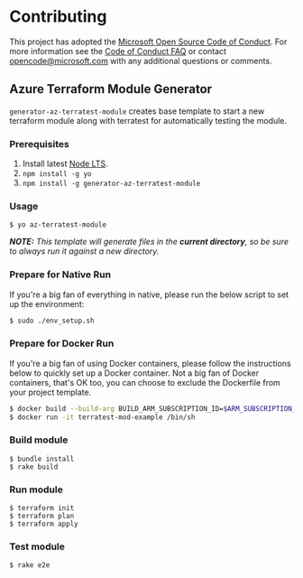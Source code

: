 # Contributing

This project has adopted the [Microsoft Open Source Code of Conduct](https://opensource.microsoft.com/codeofconduct/). For more information see the [Code of Conduct FAQ](https://opensource.microsoft.com/codeofconduct/faq/) or contact [opencode@microsoft.com](mailto:opencode@microsoft.com) with any additional questions or comments.

## Azure Terraform Module Generator

`generator-az-terratest-module` creates base template to start a new terraform module along with terratest for automatically testing the module.

### Prerequisites

1. Install latest [Node LTS](https://nodejs.org).
2. `npm install -g yo`
3. `npm install -g generator-az-terratest-module`

### Usage

```
$ yo az-terratest-module
```

***NOTE:** This template will generate files in the **current directory**, so be sure to always run it against a new directory.*

### Prepare for Native Run

If you're a big fan of everything in native, please run the below script to set up the environment:

```bash
$ sudo ./env_setup.sh
```

### Prepare for Docker Run

If you're a big fan of using Docker containers, please follow the instructions below to quickly set up a Docker container. Not a big fan of Docker containers, that's OK too, you can choose to exclude the Dockerfile from your project template.

```bash
$ docker build --build-arg BUILD_ARM_SUBSCRIPTION_ID=$ARM_SUBSCRIPTION_ID --build-arg BUILD_ARM_CLIENT_ID=$ARM_CLIENT_ID --build-arg BUILD_ARM_CLIENT_SECRET=$ARM_CLIENT_SECRET --build-arg BUILD_ARM_TENANT_ID=$ARM_TENANT_ID -t terratest-mod-example .
$ docker run -it terratest-mod-example /bin/sh
```

### Build module

```
$ bundle install
$ rake build
```

### Run module

```
$ terraform init
$ terraform plan
$ terraform apply
```

### Test module

```
$ rake e2e
```
